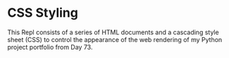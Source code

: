 # CSS Styling

This Repl consists of a series of HTML documents and a cascading style sheet (CSS) to control the appearance of the web rendering of my Python project portfolio from Day 73.